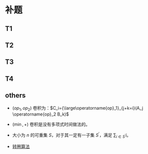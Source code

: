 # 补题

## T1

## T2

## T3

## T4

## others

- $(op_1,op_2)$ 卷积为：$C_i={\large\operatorname{op}_1}_{j+k=i}(A_j \operatorname{op}_2 B_k)$

- $(\min,+)$ 卷积是没有多项式时间做法的。
- 大小为 $n$ 的可重集 $S$，对于其一定有一子集 $S^\prime$，满足 $\sum_{i\in S^\prime}i$。
- [转圈算法](https://www.luogu.com.cn/article/67f6rys1)
